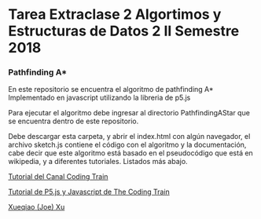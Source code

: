 # Tarea Extraclase 2 Algortimos y Estructuras de Datos 2 II Semestre 2018

### Pathfinding A*

 En este repositorio se encuentra el algoritmo de pathfinding A*
 Implementado en javascript utilizando la libreria de p5.js

 Para ejecutar el algoritmo debe ingresar al directorio PathfindingAStar que se encuentra dentro de este repositorio.

 Debe descargar esta carpeta, y abrir el index.html con algún navegador, el archivo sketch.js contiene el código con el algoritmo y la documentación, cabe decir que este algoritmo está basado en el pseudocódigo que está en wikipedia, y a diferentes tutoriales. Listados más abajo.

[Tutorial del Canal Coding Train](https://www.youtube.com/watch?v=aKYlikFAV4k)

[Tutorial de P5.js y Javascript de The Coding Train](https://www.youtube.com/playlist?list=PLRqwX-V7Uu6Zy51Q-x9tMWIv9cueOFTFA)

[Xueqiao (Joe) Xu](https://github.com/qiao/PathFinding.js)
